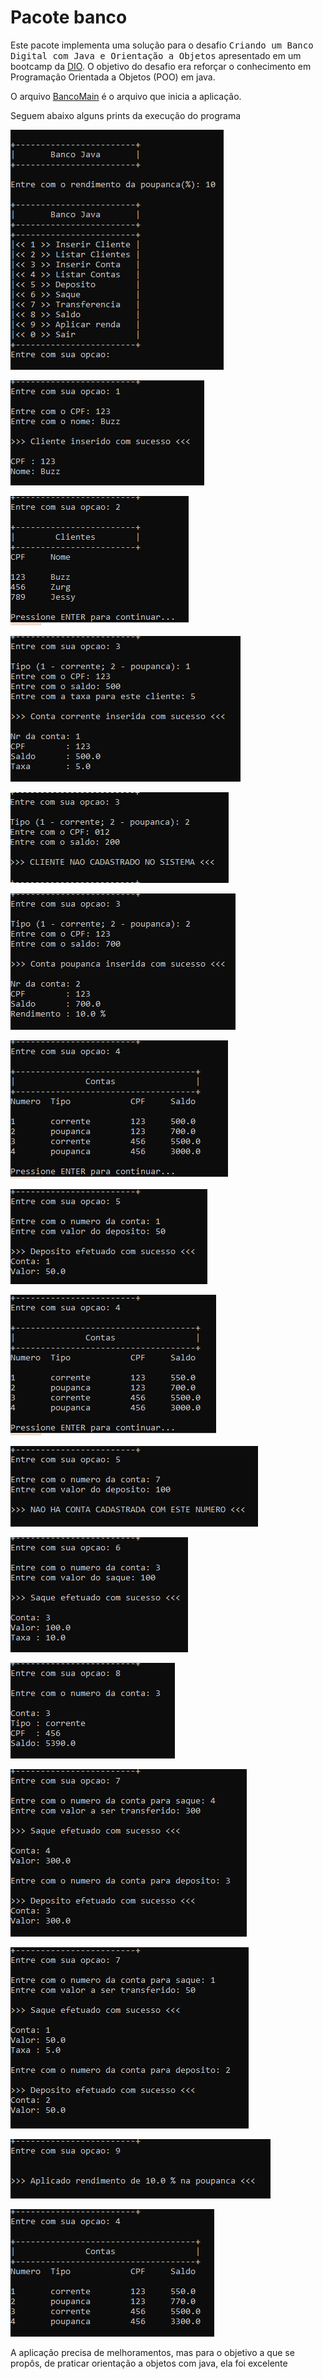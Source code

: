 # Pacote banco
<p>Este pacote implementa uma solução para o desafio <tt>Criando um Banco Digital com Java e Orientação a Objetos</tt> apresentado em um bootcamp da <a href="https://www.dio.me/">DIO</a>. O objetivo do desafio era reforçar o conhecimento em Programação Orientada a Objetos (POO) em java.</p>
<p>O arquivo <a href="https://github.com/arataca89/java/blob/main/BancoMain.java">BancoMain</a> é o arquivo que inicia a aplicação.</p>
<p>Seguem abaixo alguns prints da execução do programa</p> 
<p><img src="https://github.com/arataca89/java/blob/main/banco/%231.PNG"></p>
<p><img src="https://github.com/arataca89/java/blob/main/banco/%232.PNG"></p>
<p><img src="https://github.com/arataca89/java/blob/main/banco/%233.PNG"></p>
<p><img src="https://github.com/arataca89/java/blob/main/banco/%234.PNG"></p>
<p><img src="https://github.com/arataca89/java/blob/main/banco/%235.PNG"></p>
<p><img src="https://github.com/arataca89/java/blob/main/banco/%236.PNG"></p>
<p><img src="https://github.com/arataca89/java/blob/main/banco/%237.PNG"></p>
<p><img src="https://github.com/arataca89/java/blob/main/banco/%238.PNG"></p>
<p><img src="https://github.com/arataca89/java/blob/main/banco/%239.PNG"></p>
<p><img src="https://github.com/arataca89/java/blob/main/banco/%2310.PNG"></p>
<p><img src="https://github.com/arataca89/java/blob/main/banco/%2311.PNG"></p>
<p><img src="https://github.com/arataca89/java/blob/main/banco/%2312.PNG"></p>
<p><img src="https://github.com/arataca89/java/blob/main/banco/%2313.PNG"></p>
<p><img src="https://github.com/arataca89/java/blob/main/banco/%2314.PNG"></p>
<p><img src="https://github.com/arataca89/java/blob/main/banco/%2315.PNG"></p>
<p><img src="https://github.com/arataca89/java/blob/main/banco/%2316.PNG"></p>
<p>A aplicação precisa de melhoramentos, mas para o objetivo a que se propôs, de praticar orientação a objetos com java, ela foi excelente</p>
